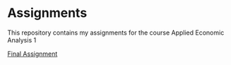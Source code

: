 # Assignments

This repository contains my assignments for the course Applied Economic Analysis 1

[Final Assignment](https://github.com/MattiaMalerba/Assignments/blob/master/ImmigrationPerceptionFinal.ipynb)
